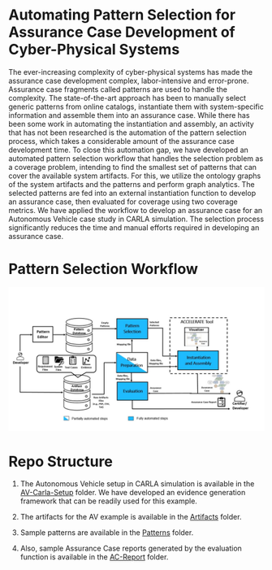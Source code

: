# Automating Pattern Selection for Assurance Case Development of Cyber-Physical Systems

The ever-increasing complexity of cyber-physical systems has made the assurance case development complex, labor-intensive and error-prone. Assurance case fragments called patterns are used to handle the complexity. The state-of-the-art approach has been to manually select generic patterns from online catalogs, instantiate them with system-specific information and assemble them into an assurance case. While there has been some work in automating the instantiation and assembly, an activity that has not been researched is the automation of the pattern selection process, which takes a considerable amount of the assurance case development time. To close this automation gap, we have developed an automated pattern selection workflow that handles the selection problem as a coverage problem, intending to find the smallest set of patterns that can cover the available system artifacts. For this, we utilize the ontology graphs of the system artifacts and the patterns and perform graph analytics. The selected patterns are fed into an external instantiation function to develop an assurance case, then evaluated for coverage using two coverage metrics. We have applied the workflow to develop an assurance case for an Autonomous Vehicle case study in CARLA simulation. The selection process significantly reduces the time and manual efforts required in developing an assurance case.

# Pattern Selection Workflow

<p align="center">
  <img src="images/workflow.jpg" />
</p>

# Repo Structure

1. The Autonomous Vehicle setup in CARLA simulation is available in the [AV-Carla-Setup](https://github.com/Shreyasramakrishna90/AV-Assurance/tree/main/AV-Carla-Setup) folder. We have developed an evidence generation framework that can be readily used for this example. 

2. The artifacts for the AV example is available in the [Artifacts](https://github.com/Shreyasramakrishna90/AV-Assurance/tree/main/Artifacts) folder. 

3. Sample patterns are available in the [Patterns](https://github.com/Shreyasramakrishna90/AV-Assurance/tree/main/Patterns) folder.

3. Also, sample Assurance Case reports generated by the evaluation function is available in the [AC-Report](https://github.com/Shreyasramakrishna90/AV-Assurance/tree/main/AC-Report) folder.
